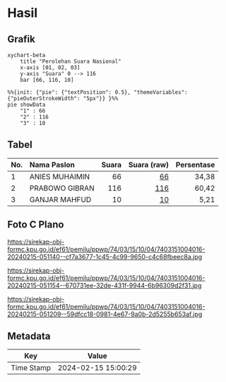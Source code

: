 # Hasil

## Grafik

```mermaid
xychart-beta
    title "Perolehan Suara Nasional"
    x-axis [01, 02, 03]
    y-axis "Suara" 0 --> 116
    bar [66, 116, 10]
```

```mermaid
%%{init: {"pie": {"textPosition": 0.5}, "themeVariables": {"pieOuterStrokeWidth": "5px"}} }%%
pie showData
    "1" : 66
    "2" : 116
    "3" : 10
```

## Tabel

| No. | Nama Paslon    | Suara | Suara (raw) | Persentase |
|:--- |:-------------- | -----:| -----------:| ----------:|
| 1   | ANIES MUHAIMIN | 66    | [66][p-1]   | 34,38      |
| 2   | PRABOWO GIBRAN | 116   | [116][p-2]  | 60,42      |
| 3   | GANJAR MAHFUD  | 10    | [10][p-3]   | 5,21       |


[p-1]: https://github.com/gigit-pemilu/pemilu-2024/blob/main/pilpres/hitung-suara/sub/74-sulawesi-tenggara/sub/03-muna/sub/15-batalaiworu/sub/1004-laiworu/sub/016-tps/sub/paslon-1.txt
[p-2]: https://github.com/gigit-pemilu/pemilu-2024/blob/main/pilpres/hitung-suara/sub/74-sulawesi-tenggara/sub/03-muna/sub/15-batalaiworu/sub/1004-laiworu/sub/016-tps/sub/paslon-2.txt
[p-3]: https://github.com/gigit-pemilu/pemilu-2024/blob/main/pilpres/hitung-suara/sub/74-sulawesi-tenggara/sub/03-muna/sub/15-batalaiworu/sub/1004-laiworu/sub/016-tps/sub/paslon-3.txt

## Foto C Plano

https://sirekap-obj-formc.kpu.go.id/ef61/pemilu/ppwp/74/03/15/10/04/7403151004016-20240215-051140--cf7a3677-1c45-4c99-9650-c4c68fbeec8a.jpg

https://sirekap-obj-formc.kpu.go.id/ef61/pemilu/ppwp/74/03/15/10/04/7403151004016-20240215-051154--670731ee-32de-431f-9944-6b96309d2f31.jpg

https://sirekap-obj-formc.kpu.go.id/ef61/pemilu/ppwp/74/03/15/10/04/7403151004016-20240215-051209--59dfcc18-0981-4e67-9a0b-2d5255b653af.jpg


## Metadata

| Key        | Value               |
| ---------- | ------------------- |
| Time Stamp | 2024-02-15 15:00:29 |



